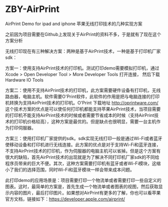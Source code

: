 # ZBY-AirPrint
AirPrint Demo for ipad and iphone  苹果无线打印技术的几种实现方案

之前因为项目需要在Github上发现关于AirPrint的资料不多，于是就有了现在这个方案分析

无线打印现在有三种解决方案：两种是基于AirPrint技术，一种是基于打印机厂家sdk：

方案一：使用支持AirPrint技术的打印机。测试打印demo需要模拟打印机，通过 Xcode > Open Developer Tool > More Developer Tools 打开连接，
然后下载 Hardware IO Tools

方案二：使用不支持AirPrint技术的打印机，此方案需要硬件设备有打印机，无线路由器，电脑主机。软件需要O'Print软件，此软件的作用是把与电脑连接的打印机转换为支持AirPrint技术的打印机。O'Print 下载地址 http://oprintware.com/
这个技术方案的优点是可以使任何打印机都能支持苹果AirPrint技术，当项目需要的打印机不能支持AirPrint技术的时候或者需要节省成本的时候（支持AirPrint技术的打印机价格较高），这种方案是最优的。但是缺点也很明显，需要一台主机作为打印伺服器。

方案三：使用打印机厂家提供的sdk。sdk实现无线打印一般是通过Wi-Fi或者蓝牙使移动设备和打印机进行无线连接。此方案的优点是对于支持Wi-Fi和蓝牙连接，不支持AirPrint技术的打印机，作为伺服器的电脑主机可以省掉。但是这个方案有很大的缺陷，首先AirPrint技术的出现就是为了解决不同打印机厂家sdk的不同给程序员带来的巨大不便。其次，这种方案需要打印机有蓝牙或者Wi-Fi模块，这缩小了我们的选择范围，同时Wi-Fi和蓝牙模块一样会带来成本问题。

此打印demo的应用场景是：项目需要打印一个物流单或者需要打印一些自定义的图表。这时，最简单的方案是，首先生成一个物流单或者图表的视图，然后获取显示内容的图片，最后打印图片。如果想对AirPrint有更多的了解，你也可以看苹果官方文档，链接如下：https://developer.apple.com/airprint/
